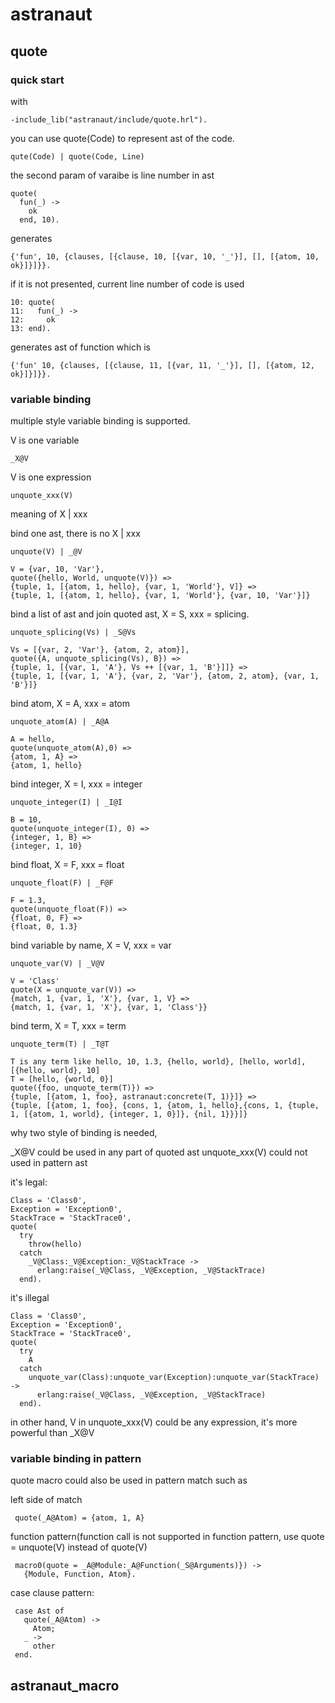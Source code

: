 # astranaut


## quote


### quick start
   
  with 
   
    -include_lib("astranaut/include/quote.hrl").

  you can use quote(Code) to represent ast of the code.
  
    qute(Code) | quote(Code, Line)
  
  the second param of varaibe is line number in ast
  
    quote(
      fun(_) ->
        ok
      end, 10).
      
  generates 
  
    {'fun', 10, {clauses, [{clause, 10, [{var, 10, '_'}], [], [{atom, 10, ok}]}]}}.

  if it is not presented, current line number of code is used
  
    10: quote(
    11:   fun(_) ->
    12:     ok
    13: end).
      
  generates ast of function which is
  
    {'fun' 10, {clauses, [{clause, 11, [{var, 11, '_'}], [], [{atom, 12, ok}]}]}}.
    
### variable binding

  multiple style variable binding is supported.
  
  V is one variable
    
    _X@V
    
  V is one expression
  
    unquote_xxx(V)
    
  meaning of X | xxx
  
  bind one ast, there is no X | xxx
  
    unquote(V) | _@V 

    V = {var, 10, 'Var'},
    quote({hello, World, unquote(V)}) =>
    {tuple, 1, [{atom, 1, hello}, {var, 1, 'World'}, V]} =>
    {tuple, 1, [{atom, 1, hello}, {var, 1, 'World'}, {var, 10, 'Var'}]}
    
  bind a list of ast and join quoted ast, X = S, xxx = splicing.
  
    unquote_splicing(Vs) | _S@Vs 
   
    Vs = [{var, 2, 'Var'}, {atom, 2, atom}],
    quote({A, unquote_splicing(Vs), B}) => 
    {tuple, 1, [{var, 1, 'A'}, Vs ++ [{var, 1, 'B'}]]} =>
    {tuple, 1, [{var, 1, 'A'}, {var, 2, 'Var'}, {atom, 2, atom}, {var, 1, 'B'}]}
    
  bind atom, X = A, xxx = atom
    
    unquote_atom(A) | _A@A
    
    A = hello,
    quote(unquote_atom(A),0) =>
    {atom, 1, A} =>
    {atom, 1, hello}

  bind integer, X = I, xxx = integer

    unquote_integer(I) | _I@I
    
    B = 10,
    quote(unquote_integer(I), 0) =>
    {integer, 1, B} =>
    {integer, 1, 10}
    
  bind float, X = F, xxx = float
    
    unquote_float(F) | _F@F
    
    F = 1.3,
    quote(unquote_float(F)) => 
    {float, 0, F} =>
    {float, 0, 1.3}
    
  bind variable by name, X = V, xxx = var
  
    unquote_var(V) | _V@V
    
    V = 'Class'
    quote(X = unquote_var(V)) =>
    {match, 1, {var, 1, 'X'}, {var, 1, V} =>
    {match, 1, {var, 1, 'X'}, {var, 1, 'Class'}}
    
  bind term, X = T, xxx = term
    
    unquote_term(T) | _T@T

    T is any term like hello, 10, 1.3, {hello, world}, [hello, world], [{hello, world}, 10]
    T = [hello, {world, 0}]
    quote({foo, unquote_term(T)}) =>
    {tuple, [{atom, 1, foo}, astranaut:concrete(T, 1)}]} =>
    {tuple, [{atom, 1, foo}, {cons, 1, {atom, 1, hello},{cons, 1, {tuple, 1, [{atom, 1, world}, {integer, 1, 0}]}, {nil, 1}}}]}
    
  why two style of binding is needed,

  _X@V could be used in any part of quoted ast
  unquote_xxx(V) could not used in pattern ast
  
  it's legal:
  
    Class = 'Class0',
    Exception = 'Exception0',
    StackTrace = 'StackTrace0',
    quote(
      try
        throw(hello)
      catch
        _V@Class:_V@Exception:_V@StackTrace ->
          erlang:raise(_V@Class, _V@Exception, _V@StackTrace)
      end).
      
   it's illegal
   
    Class = 'Class0',
    Exception = 'Exception0',
    StackTrace = 'StackTrace0',
    quote(
      try
        A
      catch
        unquote_var(Class):unquote_var(Exception):unquote_var(StackTrace) ->
          erlang:raise(_V@Class, _V@Exception, _V@StackTrace)
      end).
      
   in other hand, V in unquote_xxx(V) could be any expression, it's more powerful than _X@V
   
### variable binding in pattern

   quote macro could also be used in pattern match such as 
   
   left side of match
   
     quote(_A@Atom) = {atom, 1, A}
    
   function pattern(function call is not supported in function pattern, use quote = unquote(V) instead of quote(V)
   
     macro0(quote = _A@Module:_A@Function(_S@Arguments)}) ->
       {Module, Function, Atom}.
       
   case clause pattern:
   
     case Ast of
       quote(_A@Atom) ->
         Atom;
       _ ->
         other
     end.
 

## astranaut_macro
